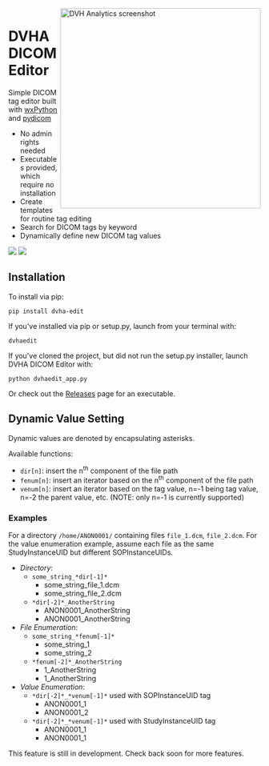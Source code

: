 <img src='https://user-images.githubusercontent.com/4778878/77683755-e0f94000-6f66-11ea-958c-a94c5c895266.png' align='right' width='400' alt="DVH Analytics screenshot">  

# DVHA DICOM Editor
Simple DICOM tag editor built with [wxPython](https://github.com/wxWidgets/Phoenix) and [pydicom](https://github.com/pydicom/pydicom)  
* No admin rights needed
* Executables provided, which require no installation  
* Create templates for routine tag editing
* Search for DICOM tags by keyword
* Dynamically define new DICOM tag values

<a href="https://pypi.org/project/dvha-edit/">
        <img src="https://img.shields.io/pypi/v/dvha-edit.svg" /></a>
<a href="https://lgtm.com/projects/g/cutright/DVHA-DICOM-Editor/context:python">
        <img src="https://img.shields.io/lgtm/grade/python/g/cutright/DVHA-DICOM-Editor.svg?logo=lgtm&label=code%20quality" /></a>


Installation
---------
To install via pip:
```
pip install dvha-edit
```
If you've installed via pip or setup.py, launch from your terminal with:
```
dvhaedit
```
If you've cloned the project, but did not run the setup.py installer, launch DVHA DICOM Editor with:
```
python dvhaedit_app.py
```
Or check out the [Releases](https://github.com/cutright/DVHA-DICOM-Editor/releases) page for an executable.

Dynamic Value Setting
---------
Dynamic values are denoted by encapsulating asterisks.

Available functions:
* `dir[n]`: insert the n<sup>th</sup> component of the file path
* `fenum[n]`: insert an iterator based on the  n<sup>th</sup> component of the file path
* `venum[n]`: insert an iterator based on the tag value, n=-1 being tag value, n=-2 the parent value, etc. 
(NOTE: only n=-1 is currently supported)

### Examples
For a directory `/home/ANON0001/` containing files `file_1.dcm`, `file_2.dcm`. For the value enumeration example, 
assume each file as the same StudyInstanceUID but different SOPInstanceUIDs.
* *Directory*:
    * `some_string_*dir[-1]*`
        * some_string_file_1.dcm
        * some_string_file_2.dcm
    * `*dir[-2]*_AnotherString`
        * ANON0001_AnotherString
        * ANON0001_AnotherString
* *File Enumeration*:
    * `some_string_*fenum[-1]*`
        * some_string_1
        * some_string_2
    * `*fenum[-2]*_AnotherString`
        * 1_AnotherString
        * 1_AnotherString
* *Value Enumeration*:
    * `*dir[-2]*_*venum[-1]*` used with SOPInstanceUID tag
        * ANON0001_1
        * ANON0001_2
    * `*dir[-2]*_*venum[-1]*` used with StudyInstanceUID tag
        * ANON0001_1
        * ANON0001_1


This feature is still in development. Check back soon for more features.
